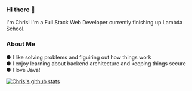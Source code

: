 ### Hi there 👋
I'm Chris! I'm a Full Stack Web Developer currently finishing up Lambda School.

### About Me
● I like solving problems and figuiring out how things work <br />
● I enjoy learning about backend architecture and keeping things secure <br />
● I love Java!


[![Chris's github stats](https://github-readme-stats.vercel.app/api?username=Cking351&hide=stars&theme=dracula)](https://github.com/anuraghazra/github-readme-stats)


<!--
**Cking351/Cking351** is a ✨ _special_ ✨ repository because its `README.md` (this file) appears on your GitHub profile.

Here are some ideas to get you started:

- 🔭 I’m currently working on ...
- 🌱 I’m currently learning ...
- 👯 I’m looking to collaborate on ...
- 🤔 I’m looking for help with ...
- 💬 Ask me about ...
- 📫 How to reach me: ...
- 😄 Pronouns: ...
- ⚡ Fun fact: ...
-->
